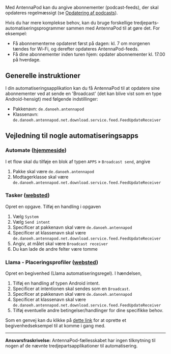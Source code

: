 Med AntennaPod kan du angive abonnementer (podcast-feeds), der skal opdateres regelmæssigt (se [Opdatering af podcasts](/documentation/automation/refreshing-podcasts)).

Hvis du har mere komplekse behov, kan du bruge forskellige tredjeparts-automatiseringsprogrammer sammen med AntennaPod til at gøre det. For eksempel:

- Få abonnementerne opdateret først på dagen: kl. 7 om morgenen tændes for Wi-Fi, og derefter opdateres AntennaPod-feeds.
- Få dine abonnementer inden turen hjem: opdater abonnementer kl. 17.00 på hverdage.

## Generelle instruktioner

I din automatiseringsapplikation kan du få AntennaPod til at opdatere sine abonnementer ved at sende en 'Broadcast' (det kan blive vist som en type Android-hensigt) med følgende indstillinger:

- Pakkenavn: `de.danoeh.antennapod`
- Klassenavn: `de.danoeh.antennapod.net.download.service.feed.FeedUpdateReceiver`

## Vejledning til nogle automatiseringsapps

### Automate ([hjemmeside](https://llamalab.com/automate/))

I et flow skal du tilføje en blok af typen `APPS` » `Broadcast send`, angive

1. Pakke skal være `de.danoeh.antennapod`
1. Modtagerklasse skal være `de.danoeh.antennapod.net.download.service.feed.FeedUpdateReceiver`

### Tasker ([websted](https://tasker.joaoapps.com/))

Opret en opgave. Tilføj en handling i opgaven

1. Vælg `System`
1. Vælg `Send intent`
1. Specificer at pakkenavn skal være `de.danoeh.antennapod`
1. Specificer at klassenavn skal være `de.danoeh.antennapod.net.download.service.feed.FeedUpdateReceiver`
1. Angiv, at målet skal være `Broadcast receiver`
1. Du kan lade de andre felter være tomme

### Llama - Placeringsprofiler ([websted](http://kebabapps.blogspot.com/search/label/Llama))

Opret en begivenhed (Llama automatiseringsregel). I hændelsen,

1. Tilføj en handling af typen Android intent.
1. Specificer at intentionen skal sendes som en `Broadcast`.
1. Specificer at pakkenavn skal være `de.danoeh.antennapod`
1. Specificer at klassenavn skal være `de.danoeh.antennapod.net.download.service.feed.FeedUpdateReceiver`
1. Tilføj eventuelle andre betingelser/handlinger for dine specifikke behov.

Som en genvej kan du klikke på [dette link](http://llama.location.profiles/AntennaPod+feeds+Update/AntennaPod+feeds+Update%7C0-1-0-0-0-0-0-0-1-0--0-%7C%3A%7Ct%7C420%7C425%7Cai%7Cde.danoeh.antennapod%7CFgAAAGEAbgBkAHIAbwBpAGQALgBjAG8AbgB0AGUAbgB0AC4ASQBuAHQAZQBuAHQAAAAAAP%2F%2F%2F%2F8AAAAA%2F%2F%2F%2F%2FwAAAAD%2F%2F%2F%2F%2F%2F%2F%2F%2F%2FxQAAABkAGUALgBkAGEAbgBvAGUAaAAuAGEAbgB0AGUAbgBuAGEAcABvAGQAAAAAADUAAABkAGUALgBkAGEAbgBvAGUAaAAuAGEAbgB0AGUAbgBuAGEAcABvAGQALgBjAG8AcgBlAC4AcgBlAGMAZQBpAHYAZQByAC4ARgBlAGUAZABVAHAAZABhAHQAZQBSAGUAYwBlAGkAdgBlAHIAAAAAAAAAAAAAAAAAAAAAAAAA%2Fv%2F%2F%2F%2F%2F%2F%2F%2F8%3D%7C2%7C) for at oprette et begivenhedseksempel til at komme i gang med.

***

**Ansvarsfraskrivelse:** AntennaPod-fællesskabet har ingen tilknytning til nogen af de nævnte tredjepartsapplikationer til automatisering.
